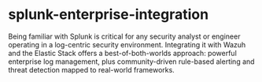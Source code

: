 # splunk-enterprise-integration
Being familiar with Splunk is critical for any security analyst or engineer operating in a log-centric security environment. Integrating it with Wazuh and the Elastic Stack offers a best-of-both-worlds approach: powerful enterprise log management, plus community-driven rule-based alerting and threat detection mapped to real-world frameworks.
